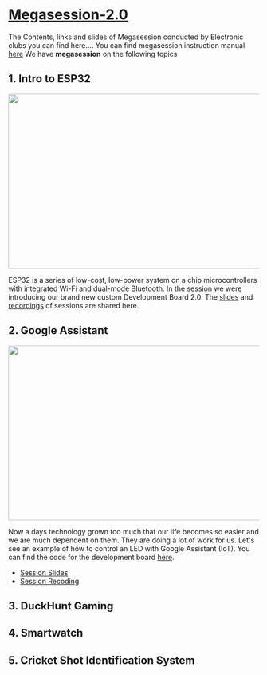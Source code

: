 # [Megasession-2.0](https://cfi.iitm.ac.in/elec-club/2.0/)
The Contents, links and slides of Megasession conducted by Electronic clubs you can find here....
You can find megasession instruction manual [here](https://drive.google.com/file/d/1ICOFM4MCWkONko7lUPVzYHTCWuDUt9WO/view?usp=sharing)
We have **megasession** on the following topics

## 1. Intro to ESP32
<img src="https://cfi.iitm.ac.in/elec-club/images/gallery/4.jpg" width="800" height="350"  />


ESP32 is a series of low-cost, low-power system on a chip microcontrollers with integrated Wi-Fi and dual-mode Bluetooth. In the session we were introducing our brand new custom Development Board 2.0. The [slides](https://drive.google.com/file/d/1AfLgTjg5z1oOvzX0dlHrTkloJyK80ZgD/view?usp=sharing) and [recordings](https://drive.google.com/file/d/141RP7QTMg8IB5GDiVXWtzL_hXytPNNlH/view?usp=sharing) of sessions are shared here.


## 2. Google Assistant

<img src="https://easyelectronicsproject.com/wp-content/uploads/2020/07/home-automation-google-assistant-2.jpg" width="800" height="350"  />


Now a days technology grown too much that our life becomes so easier and we are much dependent on them. They are doing a lot of work for us. Let's see an example of how to control an LED with Google Assistant (IoT). You can find the code for the development board [here](https://github.com/CFI-Electronics-Club/Megasession-2.0/blob/main/GoogleAssistant/LED_cntrl.ino). 

* [Session Slides]()
* [Session Recoding]()

## 3. DuckHunt Gaming
## 4. Smartwatch
## 5. Cricket Shot Identification System
